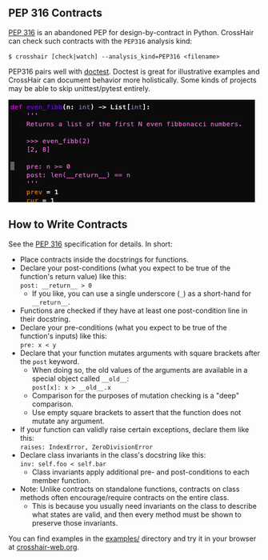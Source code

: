 ## PEP 316 Contracts

[PEP 316](https://www.python.org/dev/peps/pep-0316/) is an abandoned PEP
for design-by-contract in Python. CrossHair can check such contracts with
the `PEP316` analysis kind:

```shell
$ crosshair [check|watch] --analysis_kind=PEP316 <filename>
```


PEP316 pairs well with
[doctest](https://docs.python.org/3/library/doctest.html).
Doctest is great for illustrative examples and CrossHair can document behavior
more holistically. Some kinds of projects may be able to skip unittest/pytest
entirely.

![Image showing a comment block with doctest and CrossHair conditions](even_fibb.png)

## How to Write Contracts

See the [PEP 316](https://www.python.org/dev/peps/pep-0316/) specification for details. In short:
- Place contracts inside the docstrings for functions.
- Declare your post-conditions (what you expect to be true of the function's return value) like this: <BR>`post: __return__ > 0`
  - If you like, you can use a single underscore (`_`) as a short-hand for `__return__`.
- Functions are checked if they have at least one post-condition line in their docstring.
- Declare your pre-conditions (what you expect to be true of the function's inputs) like this: <BR>`pre: x < y`
- Declare that your function mutates arguments with square brackets after the `post` keyword.
  - When doing so, the old values of the arguments are available in a special object called `__old__`: <BR>`post[x]: x > __old__.x`
  - Comparison for the purposes of mutation checking is a "deep" comparison.
  - Use empty square brackets to assert that the function does not mutate any argument.
- If your function can validly raise certain exceptions, declare them like this: <BR>`raises: IndexError, ZeroDivisionError`
- Declare class invariants in the class's docstring like this: <BR>`inv: self.foo < self.bar`
  - Class invariants apply additional pre- and post-conditions to each member function.
- Note: Unlike contracts on standalone functions, contracts on class methods often encourage/require contracts on the entire class.
  - This is because you usually need invariants on the class to describe what states are valid, and then every method must
    be shown to preserve those invariants.

You can find examples in the [examples/](https://github.com/pschanely/CrossHair/tree/master/crosshair/examples) directory 
and try it in your browser at [crosshair-web.org](https://crosshair-web.org).



